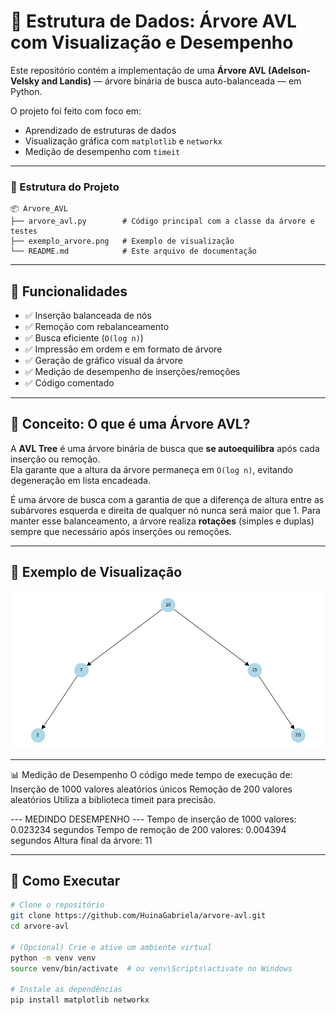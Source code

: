 # 🌳 Estrutura de Dados: Árvore AVL com Visualização e Desempenho

Este repositório contém a implementação de uma **Árvore AVL (Adelson-Velsky and Landis)** — árvore binária de busca auto-balanceada — em Python.

O projeto foi feito com foco em:
- Aprendizado de estruturas de dados
- Visualização gráfica com `matplotlib` e `networkx`
- Medição de desempenho com `timeit`

---

### 📁 Estrutura do Projeto

```
📦 Arvore_AVL
├── arvore_avl.py        # Código principal com a classe da árvore e testes
├── exemplo_arvore.png   # Exemplo de visualização
└── README.md            # Este arquivo de documentação
```

---

## 🔧 Funcionalidades

- ✅ Inserção balanceada de nós
- ✅ Remoção com rebalanceamento
- ✅ Busca eficiente (`O(log n)`)
- ✅ Impressão em ordem e em formato de árvore
- ✅ Geração de gráfico visual da árvore
- ✅ Medição de desempenho de inserções/remoções
- ✅ Código comentado

---

## 📌 Conceito: O que é uma Árvore AVL?

A **AVL Tree** é uma árvore binária de busca que **se autoequilibra** após cada inserção ou remoção.  
Ela garante que a altura da árvore permaneça em `O(log n)`, evitando degeneração em lista encadeada.

É uma árvore de busca com a garantia de que a diferença de altura entre as subárvores esquerda e direita de qualquer nó nunca será maior que 1. Para manter esse balanceamento, a árvore realiza **rotações** (simples e duplas) sempre que necessário após inserções ou remoções.

---

## 📸 Exemplo de Visualização

![Exemplo de árvore gerada](exemplo_arvore.png)

---

📊 Medição de Desempenho
O código mede tempo de execução de:
Inserção de 1000 valores aleatórios únicos
Remoção de 200 valores aleatórios
Utiliza a biblioteca timeit para precisão.

--- MEDINDO DESEMPENHO ---
Tempo de inserção de 1000 valores: 0.023234 segundos
Tempo de remoção de 200 valores: 0.004394 segundos
Altura final da árvore: 11

---

## 🚀 Como Executar

```bash
# Clone o repositório
git clone https://github.com/HuinaGabriela/arvore-avl.git
cd arvore-avl

# (Opcional) Crie e ative um ambiente virtual
python -m venv venv
source venv/bin/activate  # ou venv\Scripts\activate no Windows

# Instale as dependências
pip install matplotlib networkx
